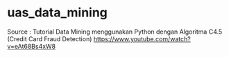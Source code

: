 # uas_data_mining

Source :
Tutorial Data Mining menggunakan Python dengan Algoritma C4.5 (Credit Card Fraud Detection)
https://www.youtube.com/watch?v=eAt68Bs4xW8
